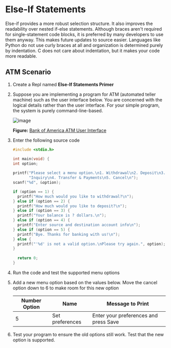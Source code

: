 # Else-If Statements
Else-if provides a more robust selection structure. It also improves the readability over nested if-else statements. Although braces aren't required for single-statement code blocks, it is preferred by many developers to use them anyway. This makes future updates to source easier. Languages like Python do not use curly braces at all and organization is determined purely by indentation. C does not care about indentation, but it makes your code more readable.

## ATM Scenario
1. Create a Repl named **Else-If Statements Primer**

1. Suppose you are implementing a program for ATM (automated teller machine) such as the user interface below. You are concerned with the logical details rather than the user interface. For your simple program, the system is purely command-line-based.

    ![image](https://github.com/it-academy-svhec/intro-to-programming/assets/61634762/71c71c9b-48c4-4984-b329-f5651b537fb3)
   
    **Figure:** [Bank of America ATM User Interface](https://www.google.com/url?sa=i&url=https%3A%2F%2Fwww.researchgate.net%2Ffigure%2FAn-ATM-interface-of-Bank-of-America-showing-some-of-the-offered-services_fig1_294750603&psig=AOvVaw0bxEspOGWNkHMYdnifamC6&ust=1694636422499000&source=images&cd=vfe&opi=89978449&ved=0CBEQjhxqFwoTCJj3peLypYEDFQAAAAAdAAAAABAD)

1. Enter the following source code

    ```C
    #include <stdio.h>

    int main(void) {
    int option;
  
    printf("Please select a menu option.\n1. Withdrawal\n2. Deposit\n3. Balance "
           "Inquiry\n4. Transfer & Payments\n5. Cancel\n");
    scanf("%d", &option);

    if (option == 1) {
      printf("How much would you like to withdrawal?\n");
    } else if (option == 2) {
      printf("How much would you like to deposit?\n");
    } else if (option == 3) {
      printf("Your balance is ? dollars.\n");
    } else if (option == 4) {
      printf("Enter source and destination account info\n");
    } else if (option == 5) {
      printf("Bye. Thanks for banking with us!\n");
    } else {
      printf("'%d' is not a valid option.\nPlease try again.", option);
    }
  
      return 0;
    }
    ```

1. Run the code and test the supported menu options

1. Add a new menu option based on the values below. Move the cancel option down to 6 to make room for this new option

    |Number Option|Name|Message to Print|
    |-|-|-|
    |5|Set preferences|Enter your preferences and press Save|

1. Test your program to ensure the old options still work. Test that the new option is supported.
